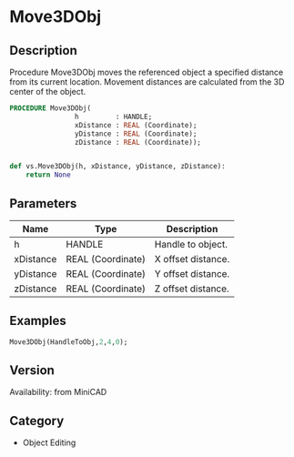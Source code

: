 # Move3DObj

## Description
Procedure Move3DObj moves the referenced object a specified  distance from its current location. Movement distances are calculated from the 3D center of the object. 

```pascal
PROCEDURE Move3DObj(
				h         : HANDLE;
				xDistance : REAL (Coordinate);
				yDistance : REAL (Coordinate);
				zDistance : REAL (Coordinate));
```

```python

def vs.Move3DObj(h, xDistance, yDistance, zDistance):
    return None
```

## Parameters
|Name|Type|Description|
|---|---|---|
|h|HANDLE|Handle to object.|
|xDistance|REAL (Coordinate)|X offset distance.|
|yDistance|REAL (Coordinate)|Y offset distance.|
|zDistance|REAL (Coordinate)|Z offset distance.|

## Examples
```pascal
Move3DObj(HandleToObj,2,4,0);
```

## Version
Availability: from MiniCAD
## Category
* Object Editing

